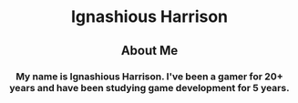 <!--DOCTYPE html-->
<html>
<body>
  <h1><center><b>Ignashious Harrison</b></center></h1>
</body>
  <h2><center> <b>About Me</b></center> </h2>
  <h3> <center> <b> My name is Ignashious Harrison. I've been a gamer for 20+ years and have been studying game development for 5 years. </b></center> </h3>
</html>
